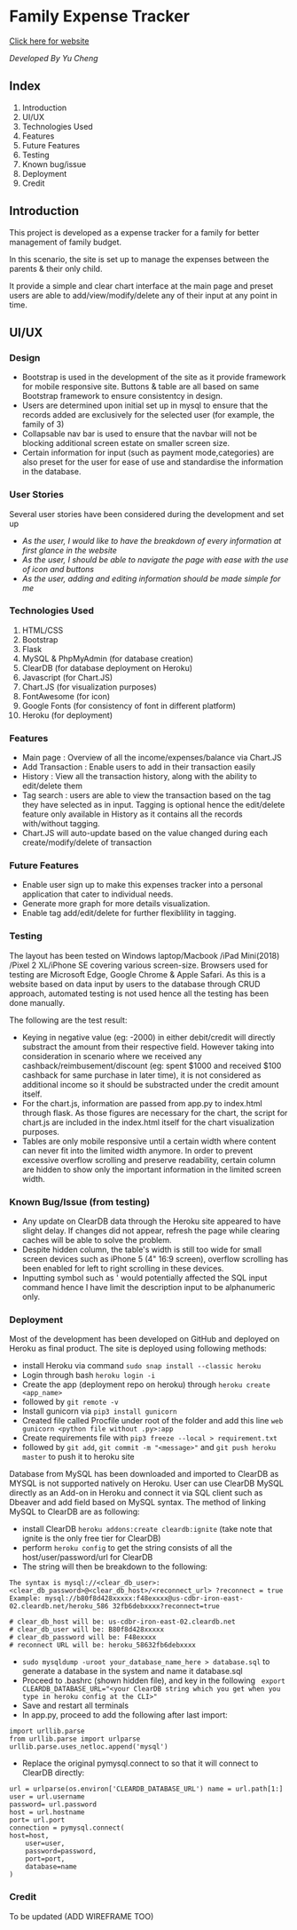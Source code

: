 # Family Expense Tracker

[Click here for website](https://yc-expensetracker.herokuapp.com/)

_Developed By Yu Cheng_

## Index
1. Introduction
2. UI/UX
3. Technologies Used
4. Features
5. Future Features
6. Testing
7. Known bug/issue
8. Deployment
9. Credit

## Introduction
This project is developed as a expense tracker for a family for better management of family budget.  

In this scenario, the site is set up to manage the expenses between the parents & their only child. 

It provide a simple and clear chart interface at the main page and preset users are able to add/view/modify/delete any of their input at any point in time.

## UI/UX 
### Design
- Bootstrap is used in the development of the site as it provide framework for mobile responsive site. Buttons & table are all based on same Bootstrap framework to ensure consistentcy in design.
- Users are determined upon initial set up in mysql to ensure that the records added are exclusively for the selected user (for example, the family of 3)
- Collapsable nav bar is used to ensure that the navbar will not be blocking additional screen estate on smaller screen size.
- Certain information for input (such as payment mode,categories) are also preset for the user for ease of use and standardise the information in the database.

### User Stories
Several user stories have been considered during the development and set up
- _As the user, I would like to have the breakdown of every information at first glance in the website_
- _As the user, I should be able to navigate the page with ease with the use of icon and buttons_
- _As the user, adding and editing information should be made simple for me_


### Technologies Used
1. HTML/CSS
2. Bootstrap
3. Flask
4. MySQL & PhpMyAdmin (for database creation)
5. ClearDB (for database deployment on Heroku)
5. Javascript (for Chart.JS)
6. Chart.JS (for visualization purposes)
7. FontAwesome (for icon)
8. Google Fonts (for consistency of font in different platform)
9. Heroku (for deployment)

### Features
- Main page : Overview of all the income/expenses/balance via Chart.JS
- Add Transaction : Enable users to add in their transaction easily
- History : View all the transaction history, along with the ability to edit/delete them
- Tag search : users are able to view the transaction based on the tag they have selected as in input. Tagging is optional hence the edit/delete feature only available in History as it contains all the records with/without tagging.
- Chart.JS will auto-update based on the value changed during each create/modify/delete of transaction

### Future Features
- Enable user sign up to make this expenses tracker into a personal application that cater to individual needs.
- Generate more graph for more details visualization.
- Enable tag add/edit/delete for further flexiblility in tagging.

### Testing
The layout has been tested on Windows laptop/Macbook /iPad Mini(2018) /Pixel 2 XL/iPhone SE covering various screen-size. Browsers used for testing are Microsoft Edge, Google Chrome & Apple Safari.
As this is a website based on data input by users to the database through CRUD approach, automated testing is not used hence all the testing has been done manually.  

The following are the test result:
- Keying in negative value (eg: -2000) in either debit/credit will directly substract the amount from their respective field. However taking into consideration in scenario where we received any cashback/reimbusement/discount (eg: spent $1000 and received $100 cashback for same purchase in later time), it is not considered as additional income so it should be substracted under the credit amount itself. 
- For the chart.js, information are passed from app.py to index.html through flask. As those figures are necessary for the chart, the script for chart.js are included in the index.html itself for the chart visualization purposes.
- Tables are only mobile responsive until a certain width where content can never fit into the limited width anymore. In order to prevent excessive overflow scrolling and preserve readability, certain column are hidden to show only the important information in the limited screen width.

### Known Bug/Issue (from testing)
- Any update on ClearDB data through the Heroku site appeared to have slight delay. If changes did not appear, refresh the page while clearing caches will be able to solve the problem.
- Despite hidden column, the table's width is still too wide for small screen devices such as iPhone 5 (4" 16:9 screen), overflow scrolling has been enabled for left to right scrolling in these devices.
- Inputting symbol such as ' would potentially affected the SQL input command hence I have limit the description input to be alphanumeric only.

### Deployment
Most of the development has been developed on GitHub and deployed on Heroku as final product.
The site is deployed using following methods:
- install Heroku via command ```sudo snap install --classic heroku```
- Login through bash ```heroku login -i```
- Create the app (deployment repo on heroku) through ```heroku create <app_name>```
- followed by ```git remote -v```
- Install gunicorn via ```pip3 install gunicorn```
- Created file called Procfile under root of the folder and add this line ```web gunicorn <python file without .py>:app```
- Create requirements file with ```pip3 freeze --local > requirement.txt```
- followed by ```git add```, ```git commit -m "<message>"``` and ```git push heroku master``` to push it to heroku site

Database from MySQL has been downloaded and imported to ClearDB as MYSQL is not supported natively on Heroku. User can use ClearDB MySQL directly as an Add-on in Heroku and connect it via SQL client such as Dbeaver and add field based on MySQL syntax.
The method of linking MySQL to ClearDB are as following:
- install ClearDB ```heroku addons:create cleardb:ignite``` (take note that ignite is the only free tier for ClearDB)
- perform ```heroku config``` to get the string consists of all the host/user/password/url for ClearDB
- The string will then be breakdown to the following: 
```
The syntax is mysql://<clear_db_user>:<clear_db_password>@<clear_db_host>/<reconnect_url> ?reconnect = true
Example: mysql://b80f8d428xxxxx:f48exxxx@us-cdbr-iron-east-02.cleardb.net/heroku_586 32fb6debxxxx?reconnect=true

# clear_db_host will be: us-cdbr-iron-east-02.cleardb.net 
# clear_db_user will be: B80f8d428xxxxx
# clear_db_password will be: F48exxxx
# reconnect URL will be: heroku_58632fb6debxxxx
```
- ```sudo mysqldump -uroot your_database_name_here > database.sql``` to generate a database in the system and name it database.sql
- Proceed to .bashrc (shown hidden file), and key in the following ``` export CLEARDB_DATABASE_URL="<your ClearDB string which you get when you type in heroku config at the CLI>"```
- Save and restart all terminals
- In app.py, proceed to add the following after last import:
```
import urllib.parse
from urllib.parse import urlparse
urllib.parse.uses_netloc.append('mysql')
```
- Replace the original pymysql.connect to so that it will connect to ClearDB directly:
```
url = urlparse(os.environ['CLEARDB_DATABASE_URL') name = url.path[1:]
user = url.username
password= url.password
host = url.hostname
port= url.port
connection = pymysql.connect(
host=host,
    user=user,
    password=password,
    port=port,
    database=name
)
```

### Credit

To be updated (ADD WIREFRAME TOO)